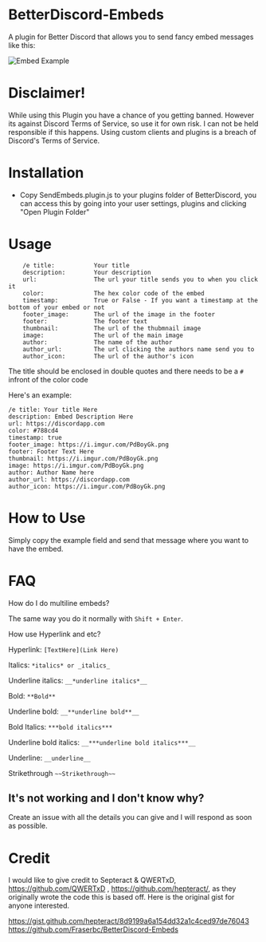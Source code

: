 # BetterDiscord-Embeds

A plugin for Better Discord that allows you to send fancy embed messages like this:

![Embed Example](https://i.imgur.com/c1MxITK.png)

# Disclaimer!
While using this Plugin you have a chance of you getting banned.
However its against Discord Terms of Service, so use it for own risk.
I can not be held responsible if this happens. Using custom clients and plugins is a breach of Discord's Terms of Service.

# Installation
* Copy SendEmbeds.plugin.js to your plugins folder of BetterDiscord, you can access this by going into your user settings, plugins and clicking "Open Plugin Folder"

# Usage
```
    /e title:           Your title
    description:        Your description
    url:                The url your title sends you to when you click it
    color:              The hex color code of the embed
    timestamp:          True or False - If you want a timestamp at the bottom of your embed or not
    footer_image:       The url of the image in the footer
    footer:             The footer text
    thumbnail:          The url of the thubmnail image
    image:              The url of the main image
    author:             The name of the author
    author_url:         The url clicking the authors name send you to
    author_icon:        The url of the author's icon
```

The title should be enclosed in double quotes and there needs to be a `#` infront of the color code

Here's an example:

```
/e title: Your title Here
description: Embed Description Here
url: https://discordapp.com
color: #788cd4
timestamp: true
footer_image: https://i.imgur.com/PdBoyGk.png
footer: Footer Text Here
thumbnail: https://i.imgur.com/PdBoyGk.png
image: https://i.imgur.com/PdBoyGk.png
author: Author Name here
author_url: https://discordapp.com
author_icon: https://i.imgur.com/PdBoyGk.png
```
# How to Use
Simply copy the example field and send that message where you want to have the embed.

# FAQ

How do I do multiline embeds?

The same way you do it normally with `Shift + Enter`.

How use Hyperlink and etc?

Hyperlink:
`[TextHere](Link Here)`

Italics:
`*italics* or _italics_`

Underline italics:
`__*underline italics*__`

Bold:
`**Bold**`

Underline bold:
`__**underline bold**__`

Bold Italics:
`***bold italics***`

Underline bold italics:
`__***underline bold italics***__`

Underline:
`__underline__`

Strikethrough
`~~Strikethrough~~`

## It's not working and I don't know why?

Create an issue with all the details you can give and I will respond as soon as possible.

# Credit

I would like to give credit to Septeract & QWERTxD, https://github.com/QWERTxD , https://github.com/hepteract/, as they originally wrote the code this is based off. Here is the original gist for anyone interested.

https://gist.github.com/hepteract/8d9199a6a154dd32a1c4ced97de76043
https://github.com/Fraserbc/BetterDiscord-Embeds
